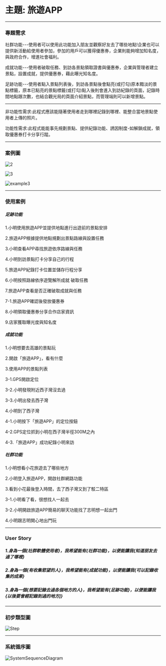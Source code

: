 # 主題: 旅遊APP
***
### 專題需求

社群功能---使用者可以使用此功能加入朋友並觀察好友去了哪些地點!企業也可以提供新活動給使用者參加，參加的用戶可以獲得優惠券，企業則能夠增加知名度，與政府合作，增進社會福利。

成就功能---使用者破取任務、到訪各景點領取證書與優惠券，企業與管理者建立景點，設置成就，提供優惠券，藉此曝光知名度。

足跡功能---使用者點入景點列表後，到訪各景點後會點亮(或打勾)原本黯淡的景點標籤，原本已點亮的景點標籤(或打勾)點入後則會進入到訪紀錄的頁面，記錄時間地點跟次數，也結合觀光局的頁面介紹景點，而管理端則可以新增景點。

***
非功能性需求:此程式應該能隨著使用者走到哪裡記錄到哪裡、能整合當地景點使用者上傳的照片。

功能性需求:此程式能能事先規劃景點、提供紀錄功能、誘因制度-如解鎖成就，領取優惠券打卡分享行蹤。
***
### 案例圖
![2](範例圖唷.jpg "2")

![3](3.png "3")

![example3](example3.jpg "example3")
***
### 使用案例

##### 足跡功能
1.小明使用旅遊APP並提供地點進行出遊前的景點安排

2.旅遊APP根據提供地點規劃出景點路線與設置任務

3.小明查看APP尋找旅遊依序路線與任務

4.小明到訪景點打卡分享自己的行程

5.旅遊APP紀錄打卡位置並儲存行程分享

6.小明按照路線依序遊覽解所成就 破取任務

7.旅遊APP查看是否正確破取成就與任務

  7-1.旅遊APP確認後發放優惠券

8.小明領取優惠券分享合作店家資訊

9.店家獲取曝光度與知名度

##### 成就功能

1.小明想要去高雄的景點玩

2.開啟「旅遊APP」，看有什麼

3.使用APP的景點列表
  
  3-1.GPS開啟定位
  
  3-2.小明發現附近西子灣沒去過
  
  3-3.小明出發去西子灣
 
4.小明到了西子灣

  4-1.小明按下「旅遊APP」的定位按鈕
  
  4-2.GPS定位抓到小明在西子灣半徑300M之內
  
  4-3.「旅遊APP」成功紀錄小明來訪

##### 社群功能
1.小明想看小花旅遊去了哪些地方

2.小明登入旅遊APP，開啟社群網路功能

3.看到小花最後登入時間，去了西子灣又到了駁二特區

  3-1.小明看了看，很想找人一起去

  3-2.小明開啟旅遊APP簡易的聊天功能找了志明想一起出門

4.小明跟志明開心地出門玩

***
### User Story

##### 1.身為一個{社群軟體使用者}，我希望能有{社群功能}，以便能讓我{知道朋友去過了哪裡}

##### 2.身為一個{有收集慾望的人}，我希望能有{成就功能}，以便能讓我{可以記錄收集的成果}

##### 3.身為一個{想要記錄去過各個地方的人}，我希望能有{足跡功能}，以便能讓我{以後要曾經記錄到過的地方]}

***
### 初步類型圖
![Step](1step.jpg "Step")

***
### 系統循序圖
![SystemSequenceDiagram](108-1_OO_SystemSequenceDiagram.png "SystemSequenceDiagram")









